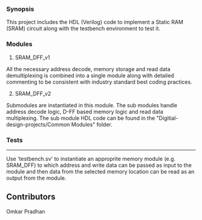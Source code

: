 ### Synopsis


This project includes the HDL (Verilog) code to implement a Static RAM (SRAM) circuit along with the testbench environment to test it.


### Modules
1. SRAM_DFF_v1
  
  All the necessary address decode, memory storage and read data demultiplexing is combined into a single module along with detailed commenting to be consistent with industry standard best coding practices.
  
2. SRAM_DFF_v2
  
  Submodules are instantiated in this module. The sub modules handle address decode logic, D-FF based memory logic and read data multiplexing. The sub module HDL code can be found in the "Digitial-design-projects/Common Modules" folder.

### Tests
----------------------------------------------------------------------------------------------------------------------------------------
Use 'testbench.sv' to instantiate an approprite memory module (e.g. SRAM_DFF) to which address and write data can be passed as input to the module and then data from the selected memory location can be read as an output from the module.

## Contributors

Omkar Pradhan

